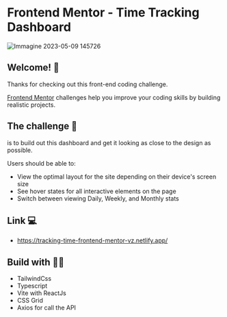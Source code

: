 
# Frontend Mentor - Time Tracking Dashboard



![Immagine 2023-05-09 145726](https://github.com/Valentinazn/Time-Tracking-Dashboard/assets/85753606/050cf0a1-6524-4324-9774-89d84d921c8b)




## Welcome! 👋

Thanks for checking out this front-end coding challenge.

[Frontend Mentor](https://www.frontendmentor.io) challenges help you improve your coding skills by building realistic projects.


## The challenge 🦾 

is to build out this dashboard and get it looking as close to the design as possible.

Users should be able to:

- View the optimal layout for the site depending on their device's screen size
- See hover states for all interactive elements on the page
- Switch between viewing Daily, Weekly, and Monthly stats


## Link 💻

- https://tracking-time-frontend-mentor-vz.netlify.app/


## Build with 👷‍♀️

- TailwindCss
- Typescript
- Vite with ReactJs
- CSS Grid
- Axios for call the API
